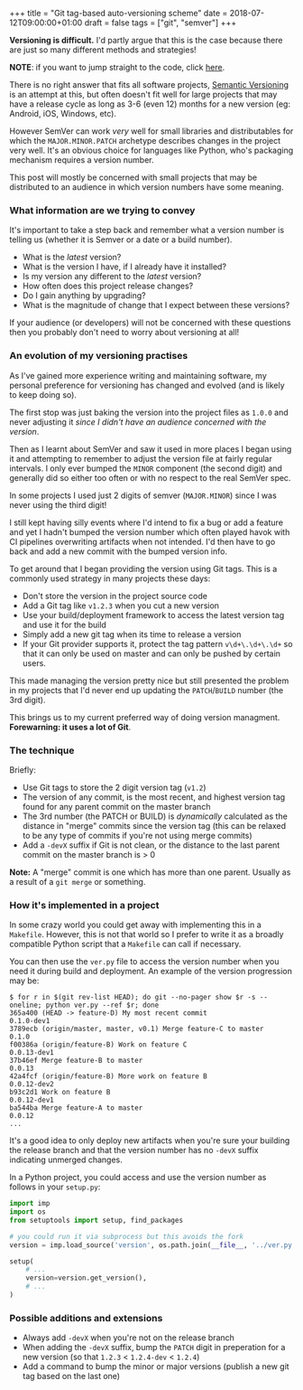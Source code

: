 +++
title = "Git tag-based auto-versioning scheme"
date = 2018-07-12T09:00:00+01:00
draft = false
tags = ["git", "semver"]
+++

**Versioning is difficult.** I'd partly argue that this is the case because there are just so many different methods and strategies!

**NOTE**: if you want to jump straight to the code, click [here](#code).

There is no right answer that fits all software projects, [Semantic Versioning](https://semver.org/) is an attempt at this, but often doesn't fit well for large projects that may have a release cycle as long as 3-6 (even 12) months for a new version (eg: Android, iOS, Windows, etc).

However SemVer can work _very_ well for small libraries and distributables for which the `MAJOR.MINOR.PATCH` archetype describes changes in the project very well. It's an obvious choice for languages like Python, who's packaging mechanism requires a version number.

This post will mostly be concerned with small projects that may be distributed to an audience in which version numbers have some meaning.

### What information are we trying to convey

It's important to take a step back and remember what a version number is telling us (whether it is Semver or a date or a build number).

- What is the _latest_ version?
- What is the version I have, if I already have it installed?
- Is my version any different to the _latest_ version?
- How often does this project release changes?
- Do I gain anything by upgrading?
- What is the magnitude of change that I expect between these versions?

If your audience (or developers) will not be concerned with these questions then you probably don't need to worry about versioning at all!

### An evolution of my versioning practises

As I've gained more experience writing and maintaining software, my personal preference for versioning has changed and evolved (and is likely to keep doing so).

The first stop was just baking the version into the project files as `1.0.0` and never adjusting it _since I didn't have an audience concerned with the version_.

Then as I learnt about SemVer and saw it used in more places I began using it and attempting to remember to adjust the version file at fairly regular intervals. I only ever bumped the `MINOR` component (the second digit) and generally did so either too often or with no respect to the real SemVer spec.

In some projects I used just 2 digits of semver (`MAJOR.MINOR`) since I was never using the third digit!

I still kept having silly events where I'd intend to fix a bug or add a feature and yet I hadn't bumped the version number which often played havok with CI pipelines overwriting artifacts when not intended. I'd then have to go back and add a new commit with the bumped version info.

To get around that I began providing the version using Git tags. This is a commonly used strategy in many projects these days:

- Don't store the version in the project source code
- Add a Git tag like `v1.2.3` when you cut a new version
- Use your build/deployment framework to access the latest version tag and use it for the build
- Simply add a new git tag when its time to release a version
- If your Git provider supports it, protect the tag pattern `v\d+\.\d+\.\d+` so that it can only be used on master and can only be pushed by certain users.

This made managing the version pretty nice but still presented the problem in my projects that I'd never end up updating the `PATCH`/`BUILD` number (the 3rd digit).

This brings us to my current preferred way of doing version managment. **Forewarning: it uses a lot of Git**.

### The technique

Briefly:

- Use Git tags to store the 2 digit version tag (`v1.2`)
- The version of any commit, is the most recent, and highest version tag found for any parent commit on the master branch
- The 3rd number (the PATCH or BUILD) is _dynamically_ calculated as the distance in "merge" commits since the version tag (this can be relaxed to be any type of commits if you're not using merge commits)
- Add a `-devX` suffix if Git is not clean, or the distance to the last parent commit on the master branch is > 0

**Note:** A "merge" commit is one which has more than one parent. Usually as a result of a `git merge` or something.

<a name="code"></a>

### How it's implemented in a project

In some crazy world you could get away with implementing this in a `Makefile`. However, this is not that world so I prefer to write it as a broadly compatible Python script that a `Makefile` can call if necessary.

<script src="https://gist.github.com/AstromechZA/91d724c3601b1f32ce8060169d797560.js"></script>

You can then use the `ver.py` file to access the version number when you need it during build and deployment. An example of the version progression may be:

```
$ for r in $(git rev-list HEAD); do git --no-pager show $r -s --oneline; python ver.py --ref $r; done
365a400 (HEAD -> feature-D) My most recent commit
0.1.0-dev1
3789ecb (origin/master, master, v0.1) Merge feature-C to master
0.1.0
f00386a (origin/feature-B) Work on feature C
0.0.13-dev1
37b46ef Merge feature-B to master
0.0.13
42a4fcf (origin/feature-B) More work on feature B
0.0.12-dev2
b93c2d1 Work on feature B
0.0.12-dev1
ba544ba Merge feature-A to master
0.0.12
...
```

It's a good idea to only deploy new artifacts when you're sure your building the release branch and that the version number has no `-devX` suffix indicating unmerged changes.

In a Python project, you could access and use the version number as follows in your `setup.py`:

```python
import imp 
import os
from setuptools import setup, find_packages

# you could run it via subprocess but this avoids the fork
version = imp.load_source('version', os.path.join(__file__, '../ver.py'))

setup(
    # ...
    version=version.get_version(),
    # ...
)
```

### Possible additions and extensions

- Always add `-devX` when you're not on the release branch
- When adding the `-devX` suffix, bump the `PATCH` digit in preperation for a new version (so that `1.2.3` < `1.2.4-dev` < `1.2.4`)
- Add a command to bump the minor or major versions (publish a new git tag based on the last one)
